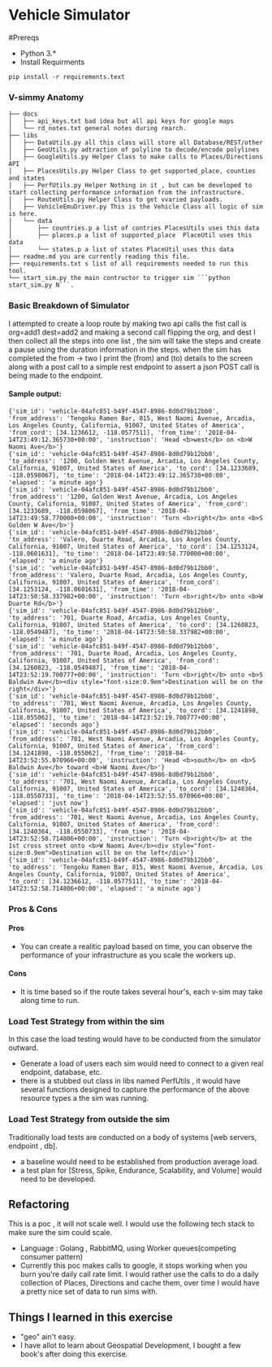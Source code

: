 # Vehicle Simulator

#Prereqs
- Python 3.*
- Install Requirments
```
pip install -r requirements.text
```


### V-simmy Anatomy
```
├── docs
│   ├── api_keys.txt bad idea but all api keys for google maps
│   └── rd_notes.txt general notes during rearch.
├── libs
│   ├── DataUtils.py all this class will store all Database/REST/other
│   ├── GeoUtils.py adtraction of polyline to decode/encode polylines
│   ├── GoogleUtils.py Helper Class to make calls to Places/Directions API
│   ├── PlacesUtils.py Helper Class to get supported_place, counties and states
│   ├── PerfUtils.py Helper Nothing in it , but can be developed to start collecting performance information from the infrastructure.
│   ├── RouteUtils.py Helper Class to get vvaried payloads.
│   ├── VehicleEmuDriver.py This is the Vehicle Class all logic of sim is here.
│   └── data
│       ├── countries.p a list of contries PlacesUtils uses this data
│       ├── places.p a list of supported_place  PlaceUtil uses this data
│       └── states.p a list of states PlaceUtil uses this data
├── readme.md you are currently reading this file.
├── requirements.txt s list of all requirements needed to run this tool.
└── start_sim.py the main contructor to trigger sim ```python start_sim.py N```.
```
### Basic  Breakdown of Simulator
I attempted to create a loop route by making two api calls
 the fist call is org=add1 dest=add2 and making a second call flipping the org, and dest I then collect all the steps into one list , the sim will take the steps and create a pause using the duration information in the steps. when the sim has completed the from -> two I print the (from) and (to) details to the screen along with a post call to a simple rest endpoint to assert a json POST call is being made to the endpoint.


 #### Sample output:
 ```
 {'sim_id': 'vehicle-04afc851-b49f-4547-8986-8d0d79b12bb0', 'from_address': 'Tengoku Ramen Bar, 815, West Naomi Avenue, Arcadia, Los Angeles County, California, 91007, United States of America', 'from_cord': [34.1236612, -118.0577511], 'from_time': '2018-04-14T23:49:12.365730+00:00', 'instruction': 'Head <b>west</b> on <b>W Naomi Ave</b>'}
{'sim_id': 'vehicle-04afc851-b49f-4547-8986-8d0d79b12bb0', 'to_address': '1200, Golden West Avenue, Arcadia, Los Angeles County, California, 91007, United States of America', 'to_cord': [34.1233689, -118.0598067], 'to_time': '2018-04-14T23:49:12.365730+00:00', 'elapsed': 'a minute ago'}
{'sim_id': 'vehicle-04afc851-b49f-4547-8986-8d0d79b12bb0', 'from_address': '1200, Golden West Avenue, Arcadia, Los Angeles County, California, 91007, United States of America', 'from_cord': [34.1233689, -118.0598067], 'from_time': '2018-04-14T23:49:58.770000+00:00', 'instruction': 'Turn <b>right</b> onto <b>S Golden W Ave</b>'}
{'sim_id': 'vehicle-04afc851-b49f-4547-8986-8d0d79b12bb0', 'to_address': 'Valero, Duarte Road, Arcadia, Los Angeles County, California, 91007, United States of America', 'to_cord': [34.1253124, -118.0601631], 'to_time': '2018-04-14T23:49:58.770000+00:00', 'elapsed': 'a minute ago'}
{'sim_id': 'vehicle-04afc851-b49f-4547-8986-8d0d79b12bb0', 'from_address': 'Valero, Duarte Road, Arcadia, Los Angeles County, California, 91007, United States of America', 'from_cord': [34.1253124, -118.0601631], 'from_time': '2018-04-14T23:50:58.337982+00:00', 'instruction': 'Turn <b>right</b> onto <b>W Duarte Rd</b>'}
{'sim_id': 'vehicle-04afc851-b49f-4547-8986-8d0d79b12bb0', 'to_address': '701, Duarte Road, Arcadia, Los Angeles County, California, 91007, United States of America', 'to_cord': [34.1260823, -118.0549487], 'to_time': '2018-04-14T23:50:58.337982+00:00', 'elapsed': 'a minute ago'}
{'sim_id': 'vehicle-04afc851-b49f-4547-8986-8d0d79b12bb0', 'from_address': '701, Duarte Road, Arcadia, Los Angeles County, California, 91007, United States of America', 'from_cord': [34.1260823, -118.0549487], 'from_time': '2018-04-14T23:52:19.700777+00:00', 'instruction': 'Turn <b>right</b> onto <b>S Baldwin Ave</b><div style="font-size:0.9em">Destination will be on the right</div>'}
{'sim_id': 'vehicle-04afc851-b49f-4547-8986-8d0d79b12bb0', 'to_address': '701, West Naomi Avenue, Arcadia, Los Angeles County, California, 91007, United States of America', 'to_cord': [34.1241898, -118.055062], 'to_time': '2018-04-14T23:52:19.700777+00:00', 'elapsed': 'seconds ago'}
{'sim_id': 'vehicle-04afc851-b49f-4547-8986-8d0d79b12bb0', 'from_address': '701, West Naomi Avenue, Arcadia, Los Angeles County, California, 91007, United States of America', 'from_cord': [34.1241898, -118.055062], 'from_time': '2018-04-14T23:52:55.070966+00:00', 'instruction': 'Head <b>south</b> on <b>S Baldwin Ave</b> toward <b>W Naomi Ave</b>'}
{'sim_id': 'vehicle-04afc851-b49f-4547-8986-8d0d79b12bb0', 'to_address': '701, West Naomi Avenue, Arcadia, Los Angeles County, California, 91007, United States of America', 'to_cord': [34.1240364, -118.0550733], 'to_time': '2018-04-14T23:52:55.070966+00:00', 'elapsed': 'just now'}
{'sim_id': 'vehicle-04afc851-b49f-4547-8986-8d0d79b12bb0', 'from_address': '701, West Naomi Avenue, Arcadia, Los Angeles County, California, 91007, United States of America', 'from_cord': [34.1240364, -118.0550733], 'from_time': '2018-04-14T23:52:58.714806+00:00', 'instruction': 'Turn <b>right</b> at the 1st cross street onto <b>W Naomi Ave</b><div style="font-size:0.9em">Destination will be on the left</div>'}
{'sim_id': 'vehicle-04afc851-b49f-4547-8986-8d0d79b12bb0', 'to_address': 'Tengoku Ramen Bar, 815, West Naomi Avenue, Arcadia, Los Angeles County, California, 91007, United States of America', 'to_cord': [34.1236612, -118.0577511], 'to_time': '2018-04-14T23:52:58.714806+00:00', 'elapsed': 'a minute ago'}
 ```

 ### Pros & Cons
 #### Pros
 * You can create a realitic payload based on time, you can observe the performance of your infrastructure as you scale the workers up.

#### Cons
* It is time based so if the route takes several hour's, each v-sim may take along time to run.



### Load Test Strategy from within the sim
In this case the load testing would have to be conducted from the simulator outward.
* Generate a load of users each sim would need to connect to a given real endpoint, database, etc.
* there is a stubbed out class in libs named PerfUtils , it would have several  functions designed to capture the performance
of the above resource types a the sim was running.

### Load Test Strategy from outside the sim
Traditionally load tests are conducted on  a body of systems [web servers, endpoint , db].
* a baseline would need to be established from production average load.
* a test plan for [Stress, Spike, Endurance, Scalability, and Volume] would need to be developed.


## Refactoring
This is a poc , it will not scale well. I would use the following tech stack to
make sure the sim could scale.
* Language : Golang ,  RabbitMQ, using Worker queues(competing consumer pattern)
* Currently this poc makes calls  to google, it stops working when  you burn you're daily call rate limit. I would rather use the calls to do a daily collection of Places, Directions and cache them, over time I would have a pretty nice set of data to run sims with.


## Things I learned in this exercise
* "geo" ain't easy.
* I have allot to learn about Geospatial Development, I bought a few book's after  doing this exercise.
